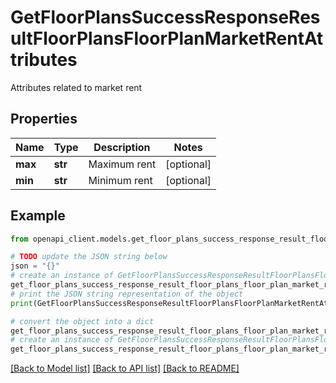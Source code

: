 # GetFloorPlansSuccessResponseResultFloorPlansFloorPlanMarketRentAttributes

Attributes related to market rent

## Properties

Name | Type | Description | Notes
------------ | ------------- | ------------- | -------------
**max** | **str** | Maximum rent | [optional] 
**min** | **str** | Minimum rent | [optional] 

## Example

```python
from openapi_client.models.get_floor_plans_success_response_result_floor_plans_floor_plan_market_rent_attributes import GetFloorPlansSuccessResponseResultFloorPlansFloorPlanMarketRentAttributes

# TODO update the JSON string below
json = "{}"
# create an instance of GetFloorPlansSuccessResponseResultFloorPlansFloorPlanMarketRentAttributes from a JSON string
get_floor_plans_success_response_result_floor_plans_floor_plan_market_rent_attributes_instance = GetFloorPlansSuccessResponseResultFloorPlansFloorPlanMarketRentAttributes.from_json(json)
# print the JSON string representation of the object
print(GetFloorPlansSuccessResponseResultFloorPlansFloorPlanMarketRentAttributes.to_json())

# convert the object into a dict
get_floor_plans_success_response_result_floor_plans_floor_plan_market_rent_attributes_dict = get_floor_plans_success_response_result_floor_plans_floor_plan_market_rent_attributes_instance.to_dict()
# create an instance of GetFloorPlansSuccessResponseResultFloorPlansFloorPlanMarketRentAttributes from a dict
get_floor_plans_success_response_result_floor_plans_floor_plan_market_rent_attributes_from_dict = GetFloorPlansSuccessResponseResultFloorPlansFloorPlanMarketRentAttributes.from_dict(get_floor_plans_success_response_result_floor_plans_floor_plan_market_rent_attributes_dict)
```
[[Back to Model list]](../README.md#documentation-for-models) [[Back to API list]](../README.md#documentation-for-api-endpoints) [[Back to README]](../README.md)


